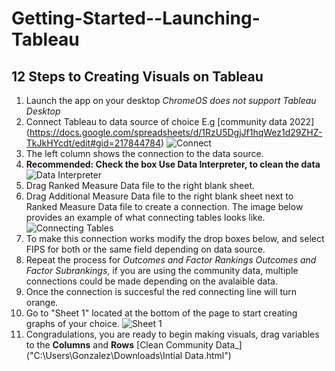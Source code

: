 # Getting-Started--Launching-Tableau
## 12 Steps to Creating Visuals on Tableau 
1. Launch the app on your desktop *ChromeOS does not support Tableau Desktop*
2. Connect Tableau to data source of choice E.g [community data 2022] (https://docs.google.com/spreadsheets/d/1RzU5DgjJf1hqWez1d29ZHZ-TkJkHYcdt/edit#gid=217844784)
 ![Connect](https://www.tutorialspoint.com/tableau/images/data_source_1.JPG)
4. The left column shows the connection to the data source.
5.  **Recommended: Check the box Use Data Interpreter, to clean the data**
  ![Data Interpreter](https://help.tableau.com/current/pro/desktop/en-us/Img/data_interpreter5.png) 
6. Drag Ranked Measure Data file to the right blank sheet. 
7. Drag Additional Measure Data file to the right blank sheet next to Ranked Measure Data file to create a connection. The image below provides an example of what connecting tables looks like.
![Connecting Tables](https://images.squarespace-cdn.com/content/v1/57bfa51129687fe4f8df9bbe/1532731174003-5H76YX99FQPBLXHNH2HE/51-1.png)
8. To make this connection works modify the drop boxes below, and select FIPS for both or the same field depending on data source.
9. Repeat the process for *Outcomes and Factor Rankings* *Outcomes and Factor Subrankings*, if you are using the community data, multiple connections could be made depending on the avalaible data.
10. Once the connection is succesful the red connecting line will turn orange. 
11. Go to "Sheet 1" located at the bottom of the page to start creating graphs of your choice. 
![Sheet 1](https://help.tableau.com/current/pro/desktop/en-us/Img/gs_connect8.png)
12. Congradulations, you are ready to begin making visuals, drag variables to the **Columns** and **Rows**
[Clean Community Data_]("C:\Users\Gonzalez\Downloads\Intial Data.html")
